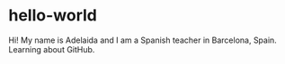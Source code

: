 # hello-world

Hi!
My name is Adelaida and I am a Spanish teacher in Barcelona, Spain.
Learning about GitHub.
